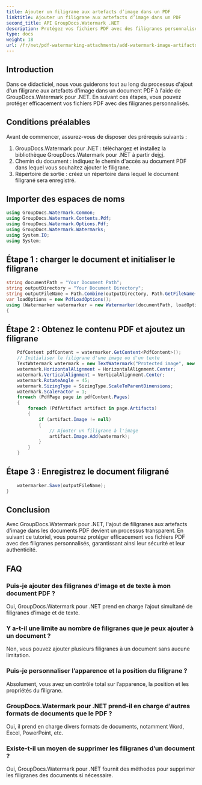 ```yaml
---
title: Ajouter un filigrane aux artefacts d’image dans un PDF
linktitle: Ajouter un filigrane aux artefacts d’image dans un PDF
second_title: API GroupDocs.Watermark .NET
description: Protégez vos fichiers PDF avec des filigranes personnalisés à l'aide de GroupDocs.Watermark for .NET. Ajoutez facilement des filigranes de texte ou d’image aux artefacts d’image dans les documents PDF.
type: docs
weight: 18
url: /fr/net/pdf-watermarking-attachments/add-watermark-image-artifacts-pdf/
---
```

## Introduction
Dans ce didacticiel, nous vous guiderons tout au long du processus d'ajout d'un filigrane aux artefacts d'image dans un document PDF à l'aide de GroupDocs.Watermark pour .NET. En suivant ces étapes, vous pouvez protéger efficacement vos fichiers PDF avec des filigranes personnalisés.
## Conditions préalables
Avant de commencer, assurez-vous de disposer des prérequis suivants :
1.  GroupDocs.Watermark pour .NET : téléchargez et installez la bibliothèque GroupDocs.Watermark pour .NET à partir de[ici](https://releases.groupdocs.com/Watermark/net/).
2. Chemin du document : indiquez le chemin d'accès au document PDF dans lequel vous souhaitez ajouter le filigrane.
3. Répertoire de sortie : créez un répertoire dans lequel le document filigrané sera enregistré.

## Importer des espaces de noms
```csharp
using GroupDocs.Watermark.Common;
using GroupDocs.Watermark.Contents.Pdf;
using GroupDocs.Watermark.Options.Pdf;
using GroupDocs.Watermark.Watermarks;
using System.IO;
using System;
```
## Étape 1 : charger le document et initialiser le filigrane
```csharp
string documentPath = "Your Document Path";
string outputDirectory = "Your Document Directory";
string outputFileName = Path.Combine(outputDirectory, Path.GetFileName(documentPath));
var loadOptions = new PdfLoadOptions();
using (Watermarker watermarker = new Watermarker(documentPath, loadOptions))
{
```
## Étape 2 : Obtenez le contenu PDF et ajoutez un filigrane
```csharp
	PdfContent pdfContent = watermarker.GetContent<PdfContent>();
	// Initialiser le filigrane d'une image ou d'un texte
	TextWatermark watermark = new TextWatermark("Protected image", new Font("Arial", 8));
	watermark.HorizontalAlignment = HorizontalAlignment.Center;
	watermark.VerticalAlignment = VerticalAlignment.Center;
	watermark.RotateAngle = 45;
	watermark.SizingType = SizingType.ScaleToParentDimensions;
	watermark.ScaleFactor = 1;
	foreach (PdfPage page in pdfContent.Pages)
	{
		foreach (PdfArtifact artifact in page.Artifacts)
		{
			if (artifact.Image != null)
			{
				// Ajouter un filigrane à l'image
				artifact.Image.Add(watermark);
			}
		}
	}
```
## Étape 3 : Enregistrez le document filigrané
```csharp
	watermarker.Save(outputFileName);
}
```

## Conclusion
Avec GroupDocs.Watermark pour .NET, l'ajout de filigranes aux artefacts d'image dans les documents PDF devient un processus transparent. En suivant ce tutoriel, vous pourrez protéger efficacement vos fichiers PDF avec des filigranes personnalisés, garantissant ainsi leur sécurité et leur authenticité.
## FAQ
### Puis-je ajouter des filigranes d’image et de texte à mon document PDF ?
Oui, GroupDocs.Watermark pour .NET prend en charge l’ajout simultané de filigranes d’image et de texte.
### Y a-t-il une limite au nombre de filigranes que je peux ajouter à un document ?
Non, vous pouvez ajouter plusieurs filigranes à un document sans aucune limitation.
### Puis-je personnaliser l’apparence et la position du filigrane ?
Absolument, vous avez un contrôle total sur l’apparence, la position et les propriétés du filigrane.
### GroupDocs.Watermark pour .NET prend-il en charge d'autres formats de documents que le PDF ?
Oui, il prend en charge divers formats de documents, notamment Word, Excel, PowerPoint, etc.
### Existe-t-il un moyen de supprimer les filigranes d’un document ?
Oui, GroupDocs.Watermark pour .NET fournit des méthodes pour supprimer les filigranes des documents si nécessaire.